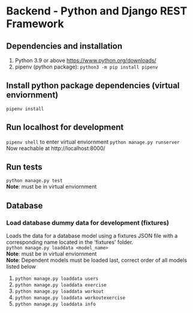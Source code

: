 # Backend - Python and Django REST Framework

## Dependencies and installation

1. Python 3.9 or above https://www.python.org/downloads/
2. pipenv (python package): `python3 -m pip install pipenv`

## Install python package dependencies (virtual enviornment)

`pipenv install`

## Run localhost for development

`pipenv shell` to enter virtual enviornment
`python manage.py runserver` <br />
Now reachable at http://localhost:8000/

## Run tests

`python manage.py test`<br />
**Note**: must be in virtual enviornment

## Database

### Load database dummy data for development (fixtures)

Loads the data for a database model using a fixtures JSON file with a corresponding name located in the 'fixtures' folder. <br />
`python manage.py loaddata <model_name>`<br />
**Note**: must be in virtual enviornment <br />
**Note**: Dependent models must be loaded last, correct order of all models listed below

1. `python manage.py loaddata users`<br />
2. `python manage.py loaddata exercise`<br />
3. `python manage.py loaddata workout`<br />
4. `python manage.py loaddata workoutexercise`<br />
5. `python manage.py loaddata info`<br />
